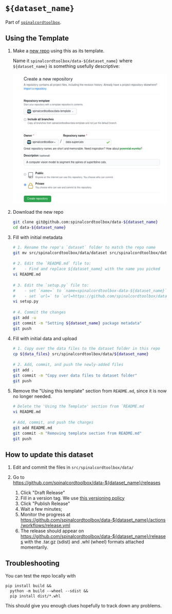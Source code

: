 # `${dataset_name}`

Part of [`spinalcordtoolbox`](https://github.com/spinalcordtoolbox).


## Using the Template

1. Make a [new repo](https://github.com/new) using this as its template.

    Name it `spinalcordtoolbox/data-${dataset_name}` where `${dataset_name}` is something usefully descriptive:

    ![data-template-new](./.data-template-new.png)

2. Download the new repo
    
    ```bash
    git clone git@github.com:spinalcordtoolbox/data-${dataset_name}
    cd data-${dataset_name}
    ```
    
3. Fill with initial metadata
    
    ```bash
    # 1. Rename the repo's `dataset` folder to match the repo name
    git mv src/spinalcordtoolbox/data/dataset src/spinalcordtoolbox/data/${dataset-name}
   
    # 2. Edit the `README.md` file to:
    #    - Find and replace ${dataset_name} with the name you picked
    vi README.md
   
    # 3. Edit the `setup.py` file to:
    #    - set `name=` to `name=spinalcordtoolbox-data-${dataset_name}`
    #    - set `url=` to `url=https://github.com/spinalcordtoolbox/data-${dataset_name}`
    vi setup.py
   
    # 4. Commit the changes 
    git add -u
    git commit -m "Setting ${dataset_name} package metadata"
    git push
    ```
    
4. Fill with initial data and upload
    
    ```bash
    # 1. Copy over the data files to the dataset folder in this repo
    cp ${data_files} src/spinalcordtoolbox/data/${dataset_name}
   
    # 2. Add, commit, and push the newly-added files
    git add .
    git commit -m "Copy over data files to dataset folder"
    git push
    ```

5. Remove the "Using this template" section from `README.md`, since it is now no longer needed.

    ```bash
    # Delete the 'Using the Template' section from `README.md
    vi README.md
   
    # Add, commit, and push the changes
    git add README.md
    git commit -m "Removing template section from README.md"
    git push
    ```


## How to update this dataset

1. Edit and commit the files in `src/spinalcordtoolbox/data/`
2. Go to https://github.com/spinalcordtoolbox/data-${dataset_name}/releases

    1. Click "Draft Release"
    2. Fill in a version tag. We use [this versioning policy](TODO)
    3. Click "Publish Release"
    4. Wait a few minutes;
    5. Monitor the progress at https://github.com/spinalcordtoolbox/data-${dataset_name}/actions/workflows/release.yml
    6. The release should appear on https://github.com/spinalcordtoolbox/data-${dataset_name}/releases
       with the .tar.gz (sdist) and .whl (wheel) formats attached momentarily.

## Troubleshooting

You can test the repo locally with

```
pip install build &&
  python -m build --wheel --sdist &&
  pip install dist/*.whl
```

This should give you enough clues hopefully to track down any problems.
